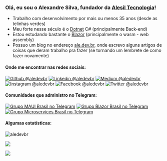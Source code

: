 ### Olá, eu sou o Alexandre Silva, fundador da [Alesil Tecnologia](https://alesil.com.br)!

* Trabalho com desenvolvimento por mais ou menos 35 anos (desde as telinhas verdes)
* Meu forte nesse século é o [Dotnet](https://dotnet.microsoft.com) C# (principalmente Back-end)
* Estou estudando bastante o [Blazor](https://blazor.net) (principalmente o wasm - web assembly)
* Possuo um blog no endereço [ale.dev.br](https://ale.dev.br), onde escrevo alguns artigos de coisas que deram trabalho pra fazer (se tornando um lembrete de como fazer novamente)

#### Onde me encontrar nas redes sociais:
[![Github @aledevbr](https://img.shields.io/badge/-Github-000?style=flat&logo=Github&logoColor=white&link=https://github.com/aledevbr)](https://github.com/aledevbr)
[![Linkedin @aledevbr](https://img.shields.io/badge/-LinkedIn-blue?style=flat&logo=Linkedin&logoColor=white&link=https://www.linkedin.com/in/aledevbr/)](https://www.linkedin.com/in/aledevbr/)
[![Medium @aledevbr](https://img.shields.io/badge/-Medium-000000?style=flat&labelColor=000000&logo=medium&logoColor=white&link=https://medium.com/@aledevbr)](https://medium.com/@aledevbr)
[![Instagram @aledevbr](https://img.shields.io/badge/-Instagram-C13584?style=flat&labelColor=C13584&logo=instagram&logoColor=white&link=https://www.instagram.com/aledevbr/)](https://www.instagram.com/aledevbr/)
[![Facebook @aledevbr](https://img.shields.io/badge/-Facebook-blue?style=flat&labelColor=blue&logo=facebook&logoColor=white&link=https://www.facebook.com/aledevbr/)](https://www.facebook.com/aledevbr/)
[![Twitter @aledevbr](https://img.shields.io/badge/-Twitter-blue?style=flat&labelColor=blue&logo=twitter&logoColor=white&link=https://twitter.com/aledevbr)](https://twitter.com/aledevbr)

#### Comunidades que administro no Telegram:
[![Grupo MAUI Brasil no Telegram](https://img.shields.io/endpoint?style=flat&label=Maui%20Brasil&url=https%3A%2F%2Frunkit.io%2Fdamiankrawczyk%2Ftelegram-badge%2Fbranches%2Fmaster%3Furl%3Dhttps%3A%2F%2Ft.me%2Fmauibr)](https://t.me/mauibr)
[![Grupo Blazor Brasil no Telegram](https://img.shields.io/endpoint?style=flat&label=Blazor%20Brasil&url=https%3A%2F%2Frunkit.io%2Fdamiankrawczyk%2Ftelegram-badge%2Fbranches%2Fmaster%3Furl%3Dhttps%3A%2F%2Ft.me%2Fblazorbr)](https://t.me/blazorbr)
<br/>
[![Grupo Microservices Brasil no Telegram](https://img.shields.io/endpoint?style=flat&label=Microservices%20Brasil&url=https%3A%2F%2Frunkit.io%2Fdamiankrawczyk%2Ftelegram-badge%2Fbranches%2Fmaster%3Furl%3Dhttps%3A%2F%2Ft.me%2Fmicroservicesbr)](https://t.me/microservicesbr)

#### Algumas estatísticas:
<img src="https://komarev.com/ghpvc/?username=aledevbr&label=Visualizações+de+perfil&style=flat" alt="aledevbr" />
<p align="justify">
  <img align="center" src="https://github-readme-stats.vercel.app/api?username=aledevbr&count_private=true&show_icons=true&include_all_commits=true&theme=blue-green" />
</p>
<p align="justify">
  <img align="center" src="https://github-readme-stats.vercel.app/api/top-langs?username=aledevbr&custom_title=Linguagens%20mais%20usadas&layout=default&count_private=true&langs_count=10&show_icons=true&include_all_commits=true&theme=blue-green" />
</p>


<!--
**aledevbr/aledevbr** is a ✨ _special_ ✨ repository because its `README.md` (this file) appears on your GitHub profile.

Here are some ideas to get you started:

- 🔭 I’m currently working on ...
- 🌱 I’m currently learning ...
- 👯 I’m looking to collaborate on ...
- 🤔 I’m looking for help with ...
- 💬 Ask me about ...
- 📫 How to reach me: ...
- 😄 Pronouns: ...
- ⚡ Fun fact: ...
-->
